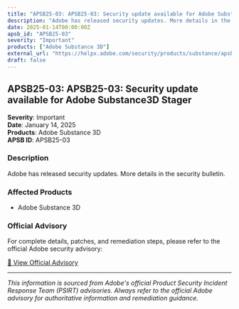 ```yaml
---
title: "APSB25-03: APSB25-03: Security update available for Adobe Substance3D Stager"
description: "Adobe has released security updates. More details in the security bulletin."
date: 2025-01-14T00:00:00Z
apsb_id: "APSB25-03"
severity: "Important"
products: ["Adobe Substance 3D"]
external_url: "https://helpx.adobe.com/security/products/substance/apsb25-03.html"
draft: false
---
```


## APSB25-03: APSB25-03: Security update available for Adobe Substance3D Stager

**Severity**: Important  
**Date**: January 14, 2025  
**Products**: Adobe Substance 3D  
**APSB ID**: APSB25-03

### Description

Adobe has released security updates. More details in the security bulletin.

### Affected Products

- Adobe Substance 3D


### Official Advisory

For complete details, patches, and remediation steps, please refer to the official Adobe security advisory:

[🔗 View Official Advisory](https://helpx.adobe.com/security/products/substance/apsb25-03.html)

---

*This information is sourced from Adobe's official Product Security Incident Response Team (PSIRT) advisories. Always refer to the official Adobe advisory for authoritative information and remediation guidance.*
